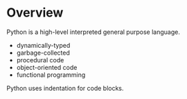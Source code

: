 # Overview

Python is a high-level interpreted general purpose language.

- dynamically-typed
- garbage-collected
- procedural code
- object-oriented code
- functional programming

Python uses indentation for code blocks.
